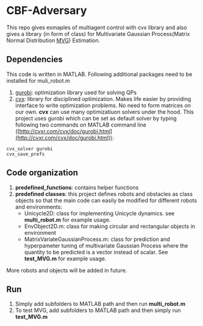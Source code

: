 # CBF-Adversary
This repo gives exmaples of multiagent control with cvx library and also gives a library (in form of class) for Multivariate Gaussian Process(Matrix Normal Distribution [MVG](https://en.wikipedia.org/wiki/Matrix_normal_distribution)) Estimation.

## Dependencies
This code is written in MATLAB. Following additional packages need to be installed for muli_robot.m
1. [gurobi](https://www.gurobi.com/documentation/9.1/quickstart_mac/software_installation_guid.html): optimization library used for solving QPs
2. [cvx](http://cvxr.com/cvx/): library for disciplined optimization. Makes life easier by providing interface to write optimization problems. No need to form matrices on our own. **cvx** can use many optimizatiuon solvers under the hood. This project uses gurobi which can be set as default solver by typing following two commands on MATLAB command line ([http://cvxr.com/cvx/doc/gurobi.html](http://cvxr.com/cvx/doc/gurobi.html)):
```
cvx_solver gurobi
cvx_save_prefs
```

## Code organization
1. **predefined_functions**: contains helper functions
2. **predefined classes**: this project defines robots and obstacles as class objects so that the main code can easily be modified for different robots and environments:
      * Unicycle2D: class for implementing Unicycle dynamics. see **multi_robot.m** for example usage.
      * EnvObject2D.m: class for making circular and rectangular objects in environment
      * MatrixVariateGaussianProcess.m: class for prediction and hyperpameter tuning of multivariate Gaussian Process where the quantity to be predicted is a vector instead of scalar. See **test_MVG.m** for example usage.
      
       

More robots and objects will be added in future.

## Run
1. Simply add subfolders to MATLAB path and then run **multi_robot.m**
2. To test MVG, add subfolders to MATLAB path and then simply run **test_MVG.m**
